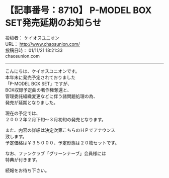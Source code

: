 # 【記事番号：8710】 P-MODEL BOX SET発売延期のお知らせ

投稿者： ケイオスユニオン  
URL： http://www.chaosunion.com/  
投稿日時： 01/11/21 18:21:33  
chaosunion.com

---

こんにちは、ケイオスユニオンです。  
本年末に発売予定されておりました  
「P-MODEL BOX SET」ですが、  
BOX収録予定曲の著作権奪還と、  
管理委託組織変更などに伴う諸問題処理の為、  
発売が延期となりました。  
  
現在の予定では、  
２００２年２月下旬～３月初旬の発売となります。  
  
また、内容の詳細は決定次第こちらのＨＰでアナウンス  
致します。  
予定価格は￥３５０００、予定形態は２０枚セットです。  
  
なお、ファンクラブ「グリーンナーブ」会員様には  
特典が付きます。  
  
続報をお待ち下さい。  
